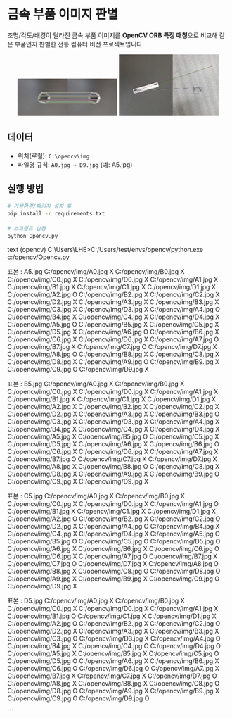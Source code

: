 # 금속 부품 이미지 판별

조명/각도/배경이 달라진 금속 부품 이미지를 **OpenCV ORB 특징 매칭**으로 비교해 같은 부품인지 판별한 전통 컴퓨터 비전 프로젝트입니다.

<p align="center">
  <img src="docs/images/success_sample.jpg" alt="same-match" width="45%">
  <img src="docs/images/failure_sample.jpg" alt="diff-match" width="45%">
</p>

## 데이터
- 위치(로컬): `C:\opencv\img`
- 파일명 규칙: `A0.jpg ~ D9.jpg` (예: A5.jpg)

## 실행 방법
```bash
# 가상환경/패키지 설치 후
pip install -r requirements.txt

# 스크립트 실행 
python Opencv.py


```
text
(opencv) C:\Users\LHE>C:/Users/test/envs/opencv/python.exe c:/opencv/Opencv.py

표본 : A5.jpg
C:/opencv/img/A0.jpg    X       C:/opencv/img/B0.jpg    X       C:/opencv/img/C0.jpg    X       C:/opencv/img/D0.jpg    X
C:/opencv/img/A1.jpg    X       C:/opencv/img/B1.jpg    X       C:/opencv/img/C1.jpg    X       C:/opencv/img/D1.jpg    X
C:/opencv/img/A2.jpg    O       C:/opencv/img/B2.jpg    X       C:/opencv/img/C2.jpg    X       C:/opencv/img/D2.jpg    X
C:/opencv/img/A3.jpg    X       C:/opencv/img/B3.jpg    X       C:/opencv/img/C3.jpg    X       C:/opencv/img/D3.jpg    X
C:/opencv/img/A4.jpg    O       C:/opencv/img/B4.jpg    X       C:/opencv/img/C4.jpg    X       C:/opencv/img/D4.jpg    X
C:/opencv/img/A5.jpg    O       C:/opencv/img/B5.jpg    X       C:/opencv/img/C5.jpg    X       C:/opencv/img/D5.jpg    X
C:/opencv/img/A6.jpg    O       C:/opencv/img/B6.jpg    X       C:/opencv/img/C6.jpg    X       C:/opencv/img/D6.jpg    X
C:/opencv/img/A7.jpg    O       C:/opencv/img/B7.jpg    X       C:/opencv/img/C7.jpg    O       C:/opencv/img/D7.jpg    X
C:/opencv/img/A8.jpg    O       C:/opencv/img/B8.jpg    X       C:/opencv/img/C8.jpg    X       C:/opencv/img/D8.jpg    X
C:/opencv/img/A9.jpg    O       C:/opencv/img/B9.jpg    X       C:/opencv/img/C9.jpg    O       C:/opencv/img/D9.jpg    X

표본 : B5.jpg
C:/opencv/img/A0.jpg    X       C:/opencv/img/B0.jpg    X       C:/opencv/img/C0.jpg    X       C:/opencv/img/D0.jpg    X
C:/opencv/img/A1.jpg    X       C:/opencv/img/B1.jpg    X       C:/opencv/img/C1.jpg    X       C:/opencv/img/D1.jpg    X
C:/opencv/img/A2.jpg    X       C:/opencv/img/B2.jpg    X       C:/opencv/img/C2.jpg    X       C:/opencv/img/D2.jpg    X
C:/opencv/img/A3.jpg    X       C:/opencv/img/B3.jpg    O       C:/opencv/img/C3.jpg    X       C:/opencv/img/D3.jpg    X
C:/opencv/img/A4.jpg    X       C:/opencv/img/B4.jpg    X       C:/opencv/img/C4.jpg    X       C:/opencv/img/D4.jpg    X
C:/opencv/img/A5.jpg    X       C:/opencv/img/B5.jpg    O       C:/opencv/img/C5.jpg    X       C:/opencv/img/D5.jpg    X
C:/opencv/img/A6.jpg    X       C:/opencv/img/B6.jpg    O       C:/opencv/img/C6.jpg    X       C:/opencv/img/D6.jpg    X
C:/opencv/img/A7.jpg    X       C:/opencv/img/B7.jpg    O       C:/opencv/img/C7.jpg    X       C:/opencv/img/D7.jpg    X
C:/opencv/img/A8.jpg    X       C:/opencv/img/B8.jpg    O       C:/opencv/img/C8.jpg    X       C:/opencv/img/D8.jpg    X
C:/opencv/img/A9.jpg    X       C:/opencv/img/B9.jpg    O       C:/opencv/img/C9.jpg    X       C:/opencv/img/D9.jpg    X

표본 : C5.jpg
C:/opencv/img/A0.jpg    X       C:/opencv/img/B0.jpg    X       C:/opencv/img/C0.jpg    X       C:/opencv/img/D0.jpg    X
C:/opencv/img/A1.jpg    O       C:/opencv/img/B1.jpg    X       C:/opencv/img/C1.jpg    X       C:/opencv/img/D1.jpg    X
C:/opencv/img/A2.jpg    O       C:/opencv/img/B2.jpg    X       C:/opencv/img/C2.jpg    O       C:/opencv/img/D2.jpg    X
C:/opencv/img/A4.jpg    O       C:/opencv/img/B4.jpg    X       C:/opencv/img/C4.jpg    X       C:/opencv/img/D4.jpg    X
C:/opencv/img/A5.jpg    O       C:/opencv/img/B5.jpg    O       C:/opencv/img/C5.jpg    O       C:/opencv/img/D5.jpg    O
C:/opencv/img/A6.jpg    X       C:/opencv/img/B6.jpg    X       C:/opencv/img/C6.jpg    O       C:/opencv/img/D6.jpg    X
C:/opencv/img/A7.jpg    O       C:/opencv/img/B7.jpg    X       C:/opencv/img/C7.jpg    O       C:/opencv/img/D7.jpg    X
C:/opencv/img/A8.jpg    O       C:/opencv/img/B8.jpg    X       C:/opencv/img/C8.jpg    O       C:/opencv/img/D8.jpg    O
C:/opencv/img/A9.jpg    X       C:/opencv/img/B9.jpg    X       C:/opencv/img/C9.jpg    O       C:/opencv/img/D9.jpg    X

표본 : D5.jpg
C:/opencv/img/A0.jpg    X       C:/opencv/img/B0.jpg    X       C:/opencv/img/C0.jpg    X       C:/opencv/img/D0.jpg    X
C:/opencv/img/A1.jpg    X       C:/opencv/img/B1.jpg    O       C:/opencv/img/C1.jpg    X       C:/opencv/img/D1.jpg    X
C:/opencv/img/A2.jpg    O       C:/opencv/img/B2.jpg    X       C:/opencv/img/C2.jpg    O       C:/opencv/img/D2.jpg    X
C:/opencv/img/A3.jpg    X       C:/opencv/img/B3.jpg    X       C:/opencv/img/C3.jpg    O       C:/opencv/img/D3.jpg    X
C:/opencv/img/A4.jpg    O       C:/opencv/img/B4.jpg    X       C:/opencv/img/C4.jpg    O       C:/opencv/img/D4.jpg    O
C:/opencv/img/A5.jpg    X       C:/opencv/img/B5.jpg    X       C:/opencv/img/C5.jpg    O       C:/opencv/img/D5.jpg    O
C:/opencv/img/A6.jpg    X       C:/opencv/img/B6.jpg    X       C:/opencv/img/C6.jpg    O       C:/opencv/img/D6.jpg    O
C:/opencv/img/A7.jpg    X       C:/opencv/img/B7.jpg    X       C:/opencv/img/C7.jpg    X       C:/opencv/img/D7.jpg    O
C:/opencv/img/A8.jpg    X       C:/opencv/img/B8.jpg    X       C:/opencv/img/C8.jpg    O       C:/opencv/img/D8.jpg    O
C:/opencv/img/A9.jpg    X       C:/opencv/img/B9.jpg    X       C:/opencv/img/C9.jpg    O       C:/opencv/img/D9.jpg    O

</details> ```